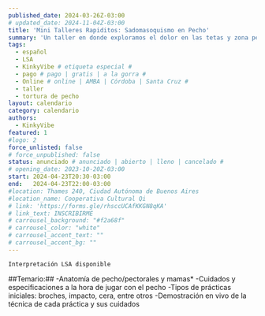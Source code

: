```yaml
---
published_date: 2024-03-26Z-03:00
# updated_date: 2024-11-04Z-03:00
title: 'Mini Talleres Rapiditos: Sadomasoquismo en Pecho'
summary: 'Un taller en donde exploramos el dolor en las tetas y zona pectoral 🤭 cómo pegar, con qué y qué cuidados tener '
tags:
  - español
  - LSA
  - KinkyVibe # etiqueta especial #
  - pago # pago | gratis | a la gorra #
  - Online # online | AMBA | Córdoba | Santa Cruz #
  - taller
  - tortura de pecho
layout: calendario
category: calendario
authors:
  - KinkyVibe
featured: 1
#logo: 2
force_unlisted: false
# force_unpublished: false
status: anunciado # anunciado | abierto | lleno | cancelado #
# opening_date: 2023-10-20Z-03:00
start: 2024-04-23T20:30-03:00
end:   2024-04-23T22:00-03:00
#location: Thames 240, Ciudad Autónoma de Buenos Aires
#location_name: Cooperativa Cultural Qi
# link: 'https://forms.gle/rhsccUCAfKKGN8qKA'
# link_text: INSCRIBIRME
# carrousel_background: "#f2a68f"
# carrousel_color: "white"
# carrousel_accent_text: ""
# carrousel_accent_bg: ""
---
```

`Interpretación LSA disponible`

##Temario:##
-Anatomía de pecho/pectorales y mamas*
-Cuidados y especificaciones a la hora de jugar con el pecho
-Tipos de prácticas iniciales: broches, impacto, cera, entre otros
-Demostración en vivo de la técnica de cada práctica y sus cuidados